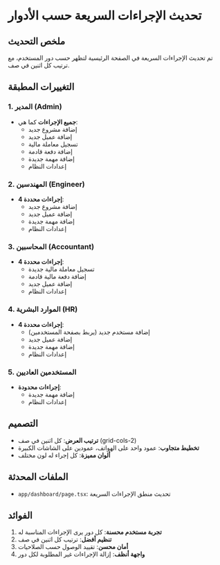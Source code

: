 # تحديث الإجراءات السريعة حسب الأدوار

## ملخص التحديث
تم تحديث الإجراءات السريعة في الصفحة الرئيسية لتظهر حسب دور المستخدم، مع ترتيب كل اثنين في صف.

## التغييرات المطبقة

### 1. المدير (Admin)
- **جميع الإجراءات** كما هي:
  - إضافة مشروع جديد
  - إضافة عميل جديد
  - تسجيل معاملة مالية
  - إضافة دفعة قادمة
  - إضافة مهمة جديدة
  - إعدادات النظام

### 2. المهندسين (Engineer)
- **4 إجراءات محددة**:
  - إضافة مشروع جديد
  - إضافة عميل جديد
  - إضافة مهمة جديدة
  - إعدادات النظام

### 3. المحاسبين (Accountant)
- **4 إجراءات محددة**:
  - تسجيل معاملة مالية جديدة
  - إضافة دفعة مالية قادمة
  - إضافة عميل جديد
  - إعدادات النظام

### 4. الموارد البشرية (HR)
- **4 إجراءات محددة**:
  - إضافة مستخدم جديد (يربط بصفحة المستخدمين)
  - إضافة عميل جديد
  - إضافة مهمة جديدة
  - إعدادات النظام

### 5. المستخدمين العاديين
- **إجراءات محدودة**:
  - إضافة مهمة جديدة
  - إعدادات النظام

## التصميم
- **ترتيب العرض**: كل اثنين في صف (grid-cols-2)
- **تخطيط متجاوب**: عمود واحد على الهواتف، عمودين على الشاشات الكبيرة
- **ألوان مميزة**: كل إجراء له لون مختلف

## الملفات المحدثة
- `app/dashboard/page.tsx`: تحديث منطق الإجراءات السريعة

## الفوائد
1. **تجربة مستخدم محسنة**: كل دور يرى الإجراءات المناسبة له
2. **تنظيم أفضل**: ترتيب كل اثنين في صف
3. **أمان محسن**: تقييد الوصول حسب الصلاحيات
4. **واجهة أنظف**: إزالة الإجراءات غير المطلوبة لكل دور 